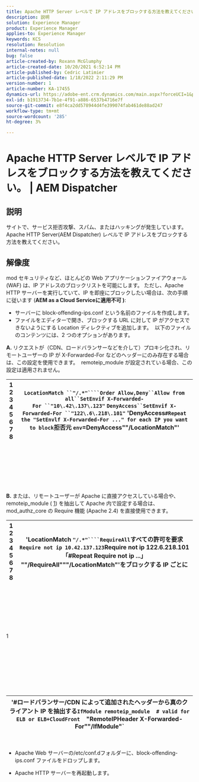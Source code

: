 ```yaml
---
title: Apache HTTP Server レベルで IP アドレスをブロックする方法を教えてください。 | AEM Dispatcher
description: 説明
solution: Experience Manager
product: Experience Manager
applies-to: Experience Manager
keywords: KCS
resolution: Resolution
internal-notes: null
bug: false
article-created-by: Roxann McGlumphy
article-created-date: 10/20/2021 6:52:14 PM
article-published-by: Cedric Latimier
article-published-date: 1/18/2022 2:11:29 PM
version-number: 1
article-number: KA-17455
dynamics-url: https://adobe-ent.crm.dynamics.com/main.aspx?forceUCI=1&pagetype=entityrecord&etn=knowledgearticle&id=448e02d5-d631-ec11-b6e5-000d3a5ba97a
exl-id: b1913734-7b1e-4f91-a886-6537b4716e7f
source-git-commit: e8f4ca2dd578944d4fe399074fab461de88ad247
workflow-type: tm+mt
source-wordcount: '285'
ht-degree: 3%

---
```


# Apache HTTP Server レベルで IP アドレスをブロックする方法を教えてください。 | AEM Dispatcher

## 説明


サイトで、サービス拒否攻撃、スパム、またはハッキングが発生しています。 Apache HTTP Server(AEM Dispatcher) レベルで IP アドレスをブロックする方法を教えてください。


## 解像度


mod セキュリティなど、ほとんどの Web アプリケーションファイアウォール (WAF) は、IP アドレスのブロックリストを可能にします。 ただし、Apache HTTP サーバーを実行していて、IP を即座にブロックしたい場合は、次の手順に従います (<b>AEM as a Cloud Serviceに適用不可 )</b>:

- サーバーに block-offending-ips.conf という名前のファイルを作成します。
- ファイルをエディターで開き、ブロックする URL に対して IP がアクセスできないようにする Location ディレクティブを追加します。  以下のファイルのコンテンツには、2 つのオプションがあります。


<b>A. </b>リクエストが（CDN、ロードバランサーなどを介して）プロキシ化され、リモートユーザーの IP が X-Forwarded-For などのヘッダーにのみ存在する場合は、この設定を使用できます。  remoteip_module が設定されている場合、この設定は適用されません。


| 1<br>  2<br>  3<br>  4<br>  5<br>  6<br>  7<br>  8 | `LocationMatch ``"/.*"````Order Allow,Deny``Allow from all``SetEnvif X-Forwarded-For ``"10\.42\.137\.123"` `DenyAccess``SetEnvif X-Forwarded-For ``"122\.6\.218\.101"` &#39;DenyAccess``#Repeat the "SetEnvlf X-Forwarded-For ..." for each IP you want to block``拒否元 ``env``=DenyAccess&quot;&quot;/LocationMatch&quot;&#39; |
| --- | --- |

<br><br><br><br><br> <br><br>
<b>B. </b>または、リモートユーザーが Apache に直接アクセスしている場合や、 remoteip_module ( [1](https://helpx.adobe.com/experience-manager/kb/block-ips-apache-http-server.html#remoteip_module)) を抽出して Apache 内で設定する場合は、 mod_authz_core の Require 機能 (Apache 2.4) を直接使用できます。


| 1<br>  2<br>  3<br>  4<br>  5<br>  6<br>  7<br>  8 | &#39;LocationMatch ``"/.*"````RequireAll``すべての許可を要求``Require not ip 10.42.137.123``Require not ip 122.6.218.101「#Repeat Require not ip ...」 &quot;&quot;/RequireAll&quot;&quot;&quot;/LocationMatch&quot;&#39;をブロックする IP ごとに |
| --- | --- |

<br><br><br><br><br> <br><br>
1
<br><br><br><br><br> <br><br><br><br>

| &#39;#ロードバランサー/CDN によって追加されたヘッダーから真のクライアント IP を抽出する``IfModule remoteip_module``    ``# valid for ELB or ELB+CloudFront``    &quot;RemoteIPHeader X-Forwarded-For&quot;&quot;/IfModule&quot;` |
| --- |

 
- Apache Web サーバーの/etc/conf.dフォルダーに、block-offending-ips.conf ファイルをドロップします。


- Apache HTTP サーバーを再起動します。

